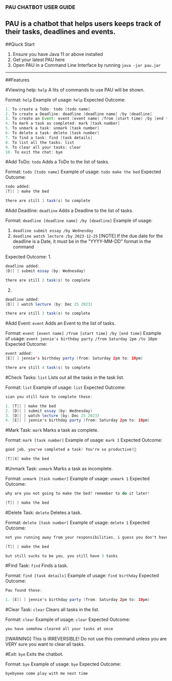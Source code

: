 ### PAU CHATBOT USER GUIDE

PAU is a chatbot that helps users keeps track of their tasks, deadlines and events. 
---
##Qiuck Start

1. Ensure you have Java 11 or above installed
2. Get your latest PAU here
3. Open PAU in a Command Line Interface by running `java -jar pau.jar`

---
##Features

#Viewing help: `help`
A lits of commands to use PAU will be shown.

Format: `help`
Example of usage: `help`
Expected Outcome:
```java
1. To create a ToDo: todo [todo name]
2. To create a Deadline: deadline [deadline name] /by [deadline]
3. To create an Event: event [event name] /from [start time] /by [end time]
4. To mark a task as completed: mark [task number]
5. To unmark a task: unmark [task number]
6. To delete a task: delete [task number]
7. To find a task: find [task details]
8. To list all the tasks: list
9. To clear all your tasks: clear
10. To exit the chat: bye
```

#Add ToDo: `todo`
Adds a ToDo to the list of tasks.

Format: `todo [todo name]`
Example of usage: `todo make the bed`
Expected Outcome:
```java
todo added: 
[T][ ] make the bed

there are still 1 task(s) to complete
```

#Add Deadline: `deadline`
Adds a Deadline to the list of tasks.

Format: `deadline [deadline name] /by [deadline]`
Example of usage: 
1. `deadline submit essay /by Wednesday`
2. `deadline watch lecture /by 2023-12-25`
[!NOTE]
If the due date for the deadline is a Date, it must be in the "YYYY-MM-DD" format in the command

Expected Outcome:
1.
```java
deadline added: 
[D][ ] submit essay (by: Wednesday)

there are still 2 task(s) to complete
```
2.
```java
deadline added: 
[D][ ] watch lecture (by: Dec 25 2023)

there are still 3 task(s) to complete
```


#Add Event: `event`
Adds an Event to the list of tasks.

Format: `event [event name] /from [start time] /by [end time]`
Example of usage: `event jennie's birthday party /from Saturday 2pm /to 10pm`
Expected Outcome:
```java
event added: 
[E][ ] jennie's birthday party (from: Saturday 2pm to: 10pm)

there are still 4 task(s) to complete
```

#Check Tasks: `list`
Lists out all the tasks in the task list.

Format: `list`
Example of usage: `list`
Expected Outcome:
```java
sian you still have to complete these:

1. [T][ ] make the bed
2. [D][ ] submit essay (by: Wednesday)
3. [D][ ] watch lecture (by: Dec 25 2023)
4. [E][ ] jennie's birthday party (from: Saturday 2pm to: 10pm)
```

#Mark Task: `mark`
Marks a task as complete.

Format: `mark [task number]`
Example of usage: `mark 1`
Expected Outcome:
```java
good job, you've completed a task! You're so productive!🤩

[T][X] make the bed
```

#Unmark Task: `unmark`
Marks a task as incomplete.

Format: `unmark [task number]`
Example of usage: `unmark 1`
Expected Outcome:
```java
why are you not going to make the bed? remember to do it later!

[T][ ] make the bed
```

#Delete Task: `delete`
Deletes a task.

Format: `delete [task number]`
Example of usage: `delete 1`
Expected Outcome:
```java
not you running away from your responsibilities, i guess you don't have to do this now:

[T][ ] make the bed

but still sucks to be you, you still have 3 tasks
```
#Find Task: `find`
Finds a task.

Format: `find [task details]`
Example of usage: `find birthday`
Expected Outcome:
```java
Pau found these: 

1. [E][ ] jennie's birthday party (from: Saturday 2pm to: 10pm)
```

#Clear Task: `clear`
Clears all tasks in the list.

Format: `clear`
Example of usage: `clear`
Expected Outcome:
```java
you have somehow cleared all your tasks at once
```

[!WARNING]
This is IRREVERSIBLE! Do not use this command unless you are VERY sure you want to clear all tasks.

#Exit: `bye`
Exits the chatbot.

Format: `bye`
Example of usage: `bye`
Expected Outcome:
```java
byebyeee come play with me next time
```
